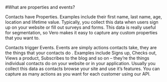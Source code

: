 #What are properties and events?

Contacts have Properties. Examples include their first name, last name, age, location and lifetime value. Typically, you collect this data when users sign up on your website or fill out surveys and forms. This data is really useful for segmentation, so Vero makes it easy to capture any custom properties that you want to.

Contacts trigger Events. Events are simply actions contacts take, they are the things that your contacts do . Examples include Signs up, Checks out, Views a product, Subscribes to the blog and so on – they’re the things individual contacts do on your website or in your application. Usually you collect this data as contacts browse your site and use it’s features. You can capture as many actions as you want for each customer using our API.